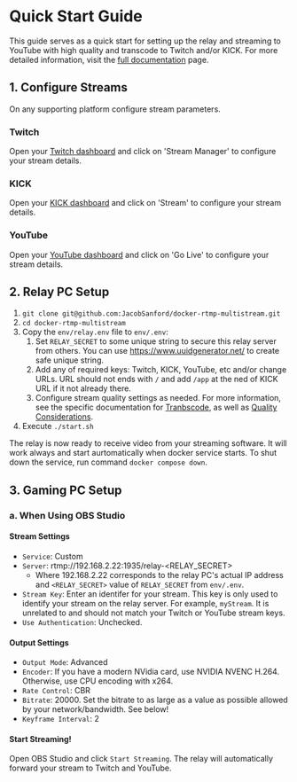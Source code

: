 # Quick Start Guide
This guide serves as a quick start for setting up the relay and streaming to YouTube with high quality and transcode to Twitch and/or KICK. For more detailed information, visit the [full documentation](README.md) page.

## 1. Configure Streams
On any supporting platform configure stream parameters.

### Twitch
Open your [Twitch dashboard](https://dashboard.twitch.tv) and click on 'Stream Manager' to configure your stream details.

### KICK
Open your [KICK dashboard](https://dashboard.kick.com) and click on 'Stream' to configure your stream details.

### YouTube
Open your [YouTube dashboard](https://studio.youtube.com) and click on 'Go Live' to configure your stream details.

## 2. Relay PC Setup
1. ```git clone git@github.com:JacobSanford/docker-rtmp-multistream.git```
2. ```cd docker-rtmp-multistream```
3. Copy the `env/relay.env` file to `env/.env`:
   1. Set `RELAY_SECRET` to some unique string to secure this relay server from others. You can use https://www.uuidgenerator.net/ to create safe unique string.
   2. Add any of required keys: Twitch, KICK, YouTube, etc and/or change URLs. URL should not ends with `/` and add `/app` at the ned of KICK URL if it not already there.
   3. Configure stream quality settings as needed. For more information, see the specific documentation for [Tranbscode](services/transcode.md), as well as [Quality Considerations](quality.md).
4. Execute ```./start.sh```

The relay is now ready to receive video from your streaming software. It will work always and start aurtomatically when docker service starts. To shut down the service, run command `docker compose down`.

## 3. Gaming PC Setup
### a. When Using OBS Studio
#### Stream Settings
* ```Service```: Custom
* ```Server```: rtmp://192.168.2.22:1935/relay-<RELAY_SECRET>
  * Where 192.168.2.22 corresponds to the relay PC's actual IP address and `<RELAY_SECRET>` value of `RELAY_SECRET` from `env/.env`.
* ```Stream Key```: Enter an identifer for your stream. This key is only used to identify your stream on the relay server. For example, `myStream`. It is unrelated to and should not match your Twitch or YouTube stream keys.
* ```Use Authentication```: Unchecked.

#### Output Settings
* ```Output Mode```: Advanced
* ```Encoder```: If you have a modern NVidia card, use NVIDIA NVENC H.264. Otherwise, use CPU encoding with x264.
* ```Rate Control```: CBR
* ```Bitrate```: 20000. Set the bitrate to as large as a value as possible allowed by your network/bandwidth. See below!
* ```Keyframe Interval```: 2

#### Start Streaming!
Open OBS Studio and click `Start Streaming`. The relay will automatically forward your stream to Twitch and YouTube.
